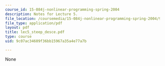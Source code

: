 ```yaml
---
course_id: 15-084j-nonlinear-programming-spring-2004
description: Notes for Lecture 5.
file_location: /coursemedia/15-084j-nonlinear-programming-spring-2004/9c07ac34609f36bb15967a35a4e77a7b_lec5_steep_desce.pdf
file_type: application/pdf
layout: pdf
title: lec5_steep_desce.pdf
type: course
uid: 9c07ac34609f36bb15967a35a4e77a7b

---
```

None